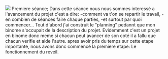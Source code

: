 <!doctype html>
<html lang="fr">
<head>
  <meta charset="utf-8">
  <title>Rapport du  10/12/18 de Kilian COLLIE:</title>
 
</head>
<body>
 
<img src="https://upload.wikimedia.org/wikipedia/commons/thumb/8/87/Arduino_Logo.svg/220px-Arduino_Logo.svg.png" />
Premiere séance;
Dans cette séance nous nous sommes interessé a l'avancement du projet c'est a dire:
-comment va t'on se repartir le travail,
-en combien de séances faire chaque parties, 
-et surtout par quoi commencer...
Tout d'abord j'ai construit le "planning" pedannt que mon binome s'occupait de la description du projet.
Evidemment c'est un projet en binome donc meme si chacun peut avancer de son coté il a fallu que chacun verifie et aide l'autre.
apres avoir pris du temps sur cette etape importante, nous avons donc  commencé la premiere etape: Le fonctionnement du reveil.

</body>
</html>





